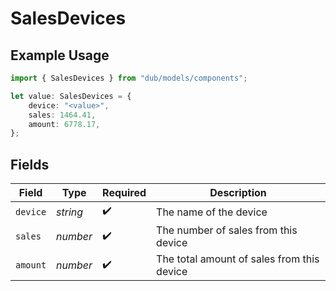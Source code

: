 # SalesDevices

## Example Usage

```typescript
import { SalesDevices } from "dub/models/components";

let value: SalesDevices = {
    device: "<value>",
    sales: 1464.41,
    amount: 6778.17,
};
```

## Fields

| Field                                      | Type                                       | Required                                   | Description                                |
| ------------------------------------------ | ------------------------------------------ | ------------------------------------------ | ------------------------------------------ |
| `device`                                   | *string*                                   | :heavy_check_mark:                         | The name of the device                     |
| `sales`                                    | *number*                                   | :heavy_check_mark:                         | The number of sales from this device       |
| `amount`                                   | *number*                                   | :heavy_check_mark:                         | The total amount of sales from this device |